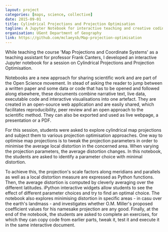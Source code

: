 ```yaml
---
layout: project
categories: [maps, science, collective]
date: 2015-09-01
title: Cylindrical Projections and Projection Optimisation
tagline: A Jupyter Notebook for interactive teaching and creative coding
organisation: UGent Department of Geography
link: https://github.com/mclaeysb/Map-projection-optimisation
---
```

While teaching the course 'Map Projections and Coordinate Systems' as a teaching assistant for professor Frank Canters, I developed an interactive Jupyter notebook for a session on Cylindrical Projections and Projection Optimisation.

Notebooks are a new approach for sharing scientific work and are part of the Open Science movement. In stead of asking the reader to jump between a written paper and some data or code that has to be opened and followed along elsewhere, these documents combine narrative text, live data, executable code and interactive visualisations into one artefact. They are created in an open-source web application and are easily shared, which facilitates reproducibility, peer review and an open approach to the scientific method. They can also be exported and used as live webpage, a presentation or a PDF.

For this session, students were asked to explore cylindrical map projections and subject them to various projection optimisation approaches. One way to optimise map projections is to tweak the projection parameters in order to minimise the average local distortion in the concerned area. When varying the projection parameters, the average distortion changes. In this notebook, the students are asked to identify a parameter choice with minimal distortion.  

To achieve this, the projection's scale factors along meridians and parallels as well as a local distortion measure are expressed as Python functions. Then, the average distortion is computed by cleverly averaging over the different latitudes. iPython interactive widgets allow students to see the effect of different parameter choices and try to find an optimal choice. The notebook also explores minimising distortion in specific areas - in casu over the earth's landmass - and investigates whether O.M. Miller's proposed coefficient values for his namesake projection are any good. Finally, at the end of the notebook, the students are asked to complete an exercises, for which they can copy code from earlier parts, tweak it, test it and execute it in the same interactive document.